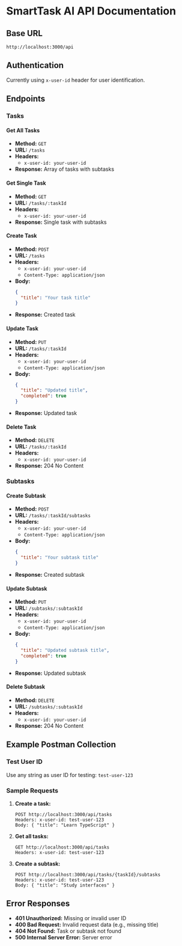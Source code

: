 # SmartTask AI API Documentation

## Base URL
`http://localhost:3000/api`

## Authentication
Currently using `x-user-id` header for user identification.

## Endpoints

### Tasks

#### Get All Tasks
- **Method:** `GET`
- **URL:** `/tasks`
- **Headers:** 
  - `x-user-id: your-user-id`
- **Response:** Array of tasks with subtasks

#### Get Single Task
- **Method:** `GET`
- **URL:** `/tasks/:taskId`
- **Headers:** 
  - `x-user-id: your-user-id`
- **Response:** Single task with subtasks

#### Create Task
- **Method:** `POST`
- **URL:** `/tasks`
- **Headers:** 
  - `x-user-id: your-user-id`
  - `Content-Type: application/json`
- **Body:**
  ```json
  {
    "title": "Your task title"
  }
  ```
- **Response:** Created task

#### Update Task
- **Method:** `PUT`
- **URL:** `/tasks/:taskId`
- **Headers:** 
  - `x-user-id: your-user-id`
  - `Content-Type: application/json`
- **Body:**
  ```json
  {
    "title": "Updated title",
    "completed": true
  }
  ```
- **Response:** Updated task

#### Delete Task
- **Method:** `DELETE`
- **URL:** `/tasks/:taskId`
- **Headers:** 
  - `x-user-id: your-user-id`
- **Response:** 204 No Content

### Subtasks

#### Create Subtask
- **Method:** `POST`
- **URL:** `/tasks/:taskId/subtasks`
- **Headers:** 
  - `x-user-id: your-user-id`
  - `Content-Type: application/json`
- **Body:**
  ```json
  {
    "title": "Your subtask title"
  }
  ```
- **Response:** Created subtask

#### Update Subtask
- **Method:** `PUT`
- **URL:** `/subtasks/:subtaskId`
- **Headers:** 
  - `x-user-id: your-user-id`
  - `Content-Type: application/json`
- **Body:**
  ```json
  {
    "title": "Updated subtask title",
    "completed": true
  }
  ```
- **Response:** Updated subtask

#### Delete Subtask
- **Method:** `DELETE`
- **URL:** `/subtasks/:subtaskId`
- **Headers:** 
  - `x-user-id: your-user-id`
- **Response:** 204 No Content

## Example Postman Collection

### Test User ID
Use any string as user ID for testing: `test-user-123`

### Sample Requests

1. **Create a task:**
   ```
   POST http://localhost:3000/api/tasks
   Headers: x-user-id: test-user-123
   Body: { "title": "Learn TypeScript" }
   ```

2. **Get all tasks:**
   ```
   GET http://localhost:3000/api/tasks
   Headers: x-user-id: test-user-123
   ```

3. **Create a subtask:**
   ```
   POST http://localhost:3000/api/tasks/{taskId}/subtasks
   Headers: x-user-id: test-user-123
   Body: { "title": "Study interfaces" }
   ```

## Error Responses

- **401 Unauthorized:** Missing or invalid user ID
- **400 Bad Request:** Invalid request data (e.g., missing title)
- **404 Not Found:** Task or subtask not found
- **500 Internal Server Error:** Server error 